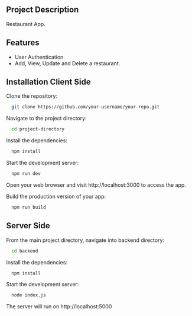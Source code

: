 ## Project Description

Restaurant App.

## Features

- User Authentication
- Add, View, Update and Delete a restaurant.

## Installation Client Side

Clone the repository:

```bash
  git clone https://github.com/your-username/your-repo.git
```

Navigate to the project directory:

```bash
  cd project-directory
```

Install the dependencies:

```bash
  npm install
```

Start the development server:

```bash
  npm run dev
```

Open your web browser and visit http://localhost:3000 to access the app.

Build the production version of your app:

```bash
  npm run build
```

## Server Side

From the main project directory, navigate into backend directory:

```bash
  cd backend
```

Install the dependencies:

```bash
  npm install
```

Start the development server:

```bash
  node index.js
```

The server will run on http://localhost:5000

